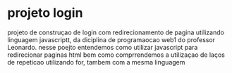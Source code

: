 # projeto login
projeto de construçao de login com redirecionamento de pagina utilizando linguagem javascriptt, da diciplina de programaocao web1 do professor Leonardo.
nesse poejto entendemos como utilizar javascript para redirecionar paginas html bem como comprrendemos a utilizaçao de laços de repeticao utilizando for, tambem com a mesma linguagem
